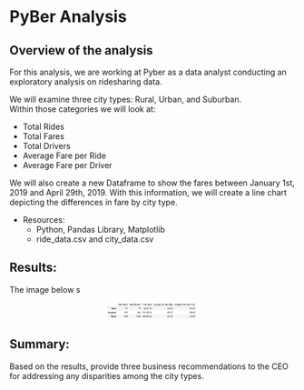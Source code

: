 # PyBer Analysis

## Overview of the analysis

For this analysis, we are working at Pyber as a data analyst conducting an exploratory analysis on ridesharing data. 

We will examine three city types: Rural, Urban, and Suburban.  
Within those categories we will look at:
  - Total Rides
  - Total Fares
  - Total Drivers
  - Average Fare per Ride
  - Average Fare per Driver

We will also create a new Dataframe to show the fares between January 1st, 2019 and April 29th, 2019. With this information, we will create a line chart depicting the differences in fare by city type.
 
- Resources:
  - Python, Pandas Library, Matplotlib
  - ride_data.csv and city_data.csv
  
 
## Results: 
The image below s

<p align="center">
    <img width="33%" src=pyber_summary_screenshot.png> 
</p>




## Summary: 
Based on the results, provide three business recommendations to the CEO for addressing any disparities among the city types.
